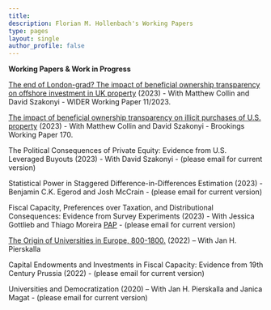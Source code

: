 ```yaml
---
title: 
description: Florian M. Hollenbach's Working Papers
type: pages
layout: single
author_profile: false
---
```


__Working Papers & Work in Progress__

[The end of London-grad? The impact of beneficial ownership transparency on offshore investment in UK
property](https://www.dropbox.com/s/86b3wvumn5snjtl/uk_bo_main.pdf?dl=0) (2023) - With Matthew Collin and David Szakonyi - WIDER Working Paper 11/2023.

[The impact of beneficial ownership transparency on illicit purchases of U.S. property](https://www.brookings.edu/wp-content/uploads/2022/03/Illicit-purchases-of-US-property.pdf) (2023) - With Matthew Collin and David Szakonyi - Brookings Working Paper 170.

The Political Consequences of Private Equity: Evidence from U.S. Leveraged Buyouts (2023) - With David Szakonyi - (please email for current version)

Statistical Power in Staggered Difference-in-Differences Estimation (2023) - Benjamin C.K. Egerod and  Josh McCrain - (please email for current version)

Fiscal Capacity, Preferences over Taxation, and Distributional Consequences: Evidence from Survey Experiments (2023) - With Jessica Gottlieb and Thiago Moreira [PAP](https://osf.io/yvqex) - (please email for current version)

[The Origin of Universities in Europe, 800-1800.](../papers/Hollenbach_Pierskalla_2022.pdf)  (2022) – With Jan H. Pierskalla

Capital Endowments and Investments in Fiscal Capacity: Evidence from 19th Century Prussia (2022) - (please email for current version)

Universities and Democratization (2020) – With Jan H. Pierskalla and Janica Magat - (please email for current version)



